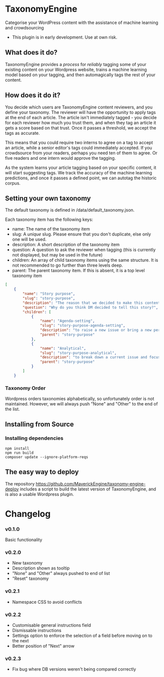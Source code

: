 # TaxonomyEngine

Categorise your WordPress content with the assistance of machine learning and crowdsourcing

* This plugin is in early development. Use at own risk.

## What does it do?

TaxonomyEngine provides a *process* for _reliably_ tagging some of your existing content on your Wordpress website, trains a machine learning model based on your tagging, and then automagically tags the rest of your content. 

## How does it do it?

You decide which users are TaxonomyEngine content reviewers, and you define your taxonomy. The reviewer will have the opportunity to apply tags at the end of each article. The article isn't immediately tagged - you decide for each reviewer how much you trust them, and when they tag an article it gets a score based on that trust. Once it passes a threshold, we accept the tags as accurate. 

This means that you could require two interns to agree on a tag to accept an article, while a senior editor's tags could immediately accepted. If you crowdsource from your readers, perhaps you need ten of them to agree. Or five readers and one intern would approve the tagging.

As the system learns your article tagging based on your specific content, it will start suggesting tags. We track the accuracy of the machine learning predictions, and once it passes a defined point, we can autotag the historic corpus.

## Setting your own taxonomy

The default taxonomy is defined in /data/default_taxonomy.json. 

Each taxonomy item has the following keys:
- name: The name of the taxonomy item
- slug: A *unique* slug. Please ensure that you don't duplicate, else only one will be used.
- description: A short description of the taxonomy item
- question: A question to ask the reviewer when tagging (this is currently not displayed, but may be used in the future)
- children: An array of child taxonomy items using the same structure. It is not recommended to go further than three levels deep.
- parent: The parent taxonomy item. If this is absent, it is a top level taxonomy item

```json
[
    {
        "name": "Story purpose",
        "slug": "story-purpose",
        "description": "The reason that we decided to make this content",
        "question": "Why do you think DM decided to tell this story?",
        "children": [
            {
                "name": "Agenda-setting",
                "slug": "story-purpose-agenda-setting",
                "description": "to raise a new issue or bring a new perspective to an existing issue",
                "parent": "story-purpose"
            },
            {
                "name": "Analytical",
                "slug": "story-purpose-analytical",
                "description": "to break down a current issue and focus on the fundamentals with a view to carrying out further analysis",
                "parent": "story-purpose"
            }
        ]
    }
```

### Taxonomy Order

Wordpress orders taxonomies alphabetically, so unfortunately order is not maintained. However, we will always push "None" and "Other" to the end of the list.

## Installing from Source

### Installing dependencies

```
npm install
npm run build
composer update --ignore-platform-reqs
```

## The easy way to deploy

The repository https://github.com/MaverickEngine/taxonomy-engine-deploy includes a script to build the latest version of TaxonomyEngine, and is also a usable Wordpress plugin.

# Changelog

### v0.1.0

Basic functionality

### v0.2.0

- New taxonomy
- Description shown as tooltip
- "None" and "Other" always pushed to end of list
- "Reset" taxonomy

### v0.2.1

- Namespace CSS to avoid conflicts

### v0.2.2

- Customisable general instructions field
- Dismissable instructions
- Settings option to enforce the selection of a field before moving on to the next
- Better position of "Next" arrow

### v0.2.3

- Fix bug where DB versions weren't being compared correctly